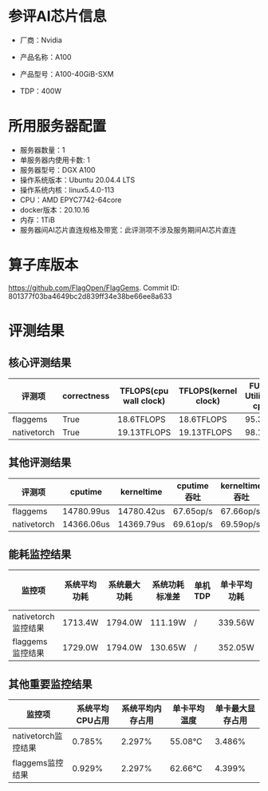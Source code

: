 # 参评AI芯片信息

* 厂商：Nvidia

* 产品名称：A100
* 产品型号：A100-40GiB-SXM
* TDP：400W

# 所用服务器配置

* 服务器数量：1
* 单服务器内使用卡数: 1
* 服务器型号：DGX A100
* 操作系统版本：Ubuntu 20.04.4 LTS
* 操作系统内核：linux5.4.0-113
* CPU：AMD EPYC7742-64core
* docker版本：20.10.16
* 内存：1TiB
* 服务器间AI芯片直连规格及带宽：此评测项不涉及服务期间AI芯片直连

# 算子库版本

https://github.com/FlagOpen/FlagGems. Commit ID: 801377f03ba4649bc2d839ff34e38be66ee8a633

# 评测结果

## 核心评测结果

| 评测项  | correctness | TFLOPS(cpu wall clock) | TFLOPS(kernel clock) | FU(FLOPS Utilization)-cputime | FU-kerneltime |
| ---- | -------------- | -------------- | ------------ | ------ | ----- |
| flaggems | True    | 18.6TFLOPS       | 18.6TFLOPS        | 95.37% | 95.37% |
| nativetorch | True    | 19.13TFLOPS      | 19.13TFLOPS      | 98.12%      | 98.1%    |

## 其他评测结果

| 评测项  | cputime | kerneltime | cputime吞吐 | kerneltime吞吐 | 无预热时延 | 预热后时延 |
| ---- | -------------- | -------------- | ------------ | ------------ | -------------- | -------------- | 
| flaggems | 14780.99us       | 14780.42us        | 67.65op/s | 67.66op/s | 18475540.65us | 15099.9us |
| nativetorch | 14366.06us       | 14369.79us        | 69.61op/s | 69.59op/s | 137728.38us | 14400.98us |

## 能耗监控结果

| 监控项  | 系统平均功耗  | 系统最大功耗  | 系统功耗标准差 | 单机TDP | 单卡平均功耗 | 单卡最大功耗 | 单卡功耗标准差 | 单卡TDP |
| ---- | ------- | ------- | ------- | ----- | ------------ | ------------ | ------------- | ----- |
| nativetorch监控结果 | 1713.4W | 1794.0W | 111.19W   | /     | 339.56W       | 342.0W      | 7.01W        | 400W  |
| flaggems监控结果 | 1729.0W | 1794.0W | 130.65W   | /     | 352.05W       | 357.0W      | 8.11W        | 400W  |

## 其他重要监控结果

| 监控项  | 系统平均CPU占用 | 系统平均内存占用 | 单卡平均温度 | 单卡最大显存占用 |
| ---- | --------- | -------- | ------------ | -------------- |
| nativetorch监控结果 | 0.785%    | 2.297%   | 55.08°C       | 3.486%        |
| flaggems监控结果 | 0.929%    | 2.297%   | 62.66°C       | 4.399%        |